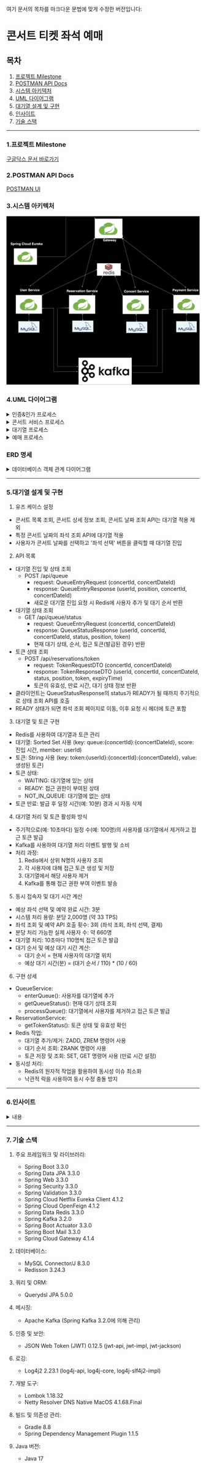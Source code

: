 여기 문서의 목차를 마크다운 문법에 맞게 수정한 버전입니다:

# 콘서트 티켓 좌석 예매

## 목차

1. [프로젝트 Milestone](###1-프로젝트-milestone)
2. [POSTMAN API Docs](###2-postman-api-docs)
3. [시스템 아키텍처](###3-시스템-아키텍처)
4. [UML 다이어그램](###4-uml-다이어그램)
5. [대기열 설계 및 구현](##5-대기열-설계-및-구현)
6. [인사이트](###6-인사이트)
7. [기술 스택](###7-기술-스택)

---

### 1.프로젝트 Milestone

[구글닥스 문서 바로가기](https://docs.google.com/spreadsheets/d/17yUn-cEa9uq2jE7_bTpjfXoeaXIAGt_91FmHhMm2BJo/edit?gid=0#gid=0)

### 2.POSTMAN API Docs

[POSTMAN UI](https://documenter.getpostman.com/view/14042841/2sA3kSoPGR)

### 3.시스템 아키텍처

![시스템아키텍처](./docs/MSA-EDA-구조.drawio.svg)

### 4.UML 다이어그램

<details>
<summary>인증&인가 프로세스</summary>
<div markdown="1">

```mermaid
sequenceDiagram
    actor Client
    participant Gateway as API Gateway
    participant UserService as User Service
    participant Redis
    participant DB as Database

    %% 로그인 프로세스
    Client->>Gateway: POST /api/auth/login
    Gateway->>UserService: 로그인 요청 전달
    UserService->>DB: 사용자 정보 조회
    DB-->>UserService: 사용자 정보 반환
    UserService->>UserService: 요청 데이터 유효성 검증
    UserService->>UserService: JWT 토큰 생성 (Access + Refresh)
    UserService->>Redis: Refresh 토큰 저장 (7일 유효)
    UserService-->>Gateway: 로그인 응답 (토큰 포함)
    Gateway-->>Client: 로그인 성공 응답

    %% 보호된 리소스 접근
    Client->>Gateway: 보호된 리소스 요청 (AccessToken 포함)
    Gateway->>Gateway: AccessToken 검증
    alt AccessToken 유효
        Gateway->>UserService: 요청 전달 (User-Id, User-Role 헤더 추가)
        UserService-->>Gateway: 응답
        Gateway-->>Client: 응답 전달
    else AccessToken 만료
        Gateway-->>Client: 401 Unauthorized
        Client->>Gateway: POST /api/auth/refresh (RefreshToken 포함)
        Gateway->>UserService: Refresh 토큰 검증 요청
        UserService->>Redis: RefreshToken 유효성 확인
        Redis-->>UserService: RefreshToken 상태 반환
        UserService->>UserService: 새 AccessToken 생성
        UserService->>Redis: RefreshToken 업데이트
        UserService-->>Gateway: 새 AccessToken 반환
        Gateway-->>Client: 새 AccessToken 전달
    end

    %% 로그아웃 프로세스
    Client->>Gateway: GET /api/auth/logout (AccessToken 포함)
    Gateway->>UserService: 로그아웃 요청 전달
    UserService->>Redis: RefreshToken 삭제
    UserService->>Redis: AccessToken 블랙리스트에 추가
    UserService-->>Gateway: 로그아웃 성공 응답
    Gateway-->>Client: 로그아웃 완료 응답

```

</div>
</details>

<details>
<summary>콘서트 서비스 프로세스</summary>
<div markdown="2">

```mermaid
sequenceDiagram
    actor User as 사용자
    participant CC as 콘서트컨트롤러
    participant CS as 콘서트서비스
    participant SS as 좌석서비스
    participant CR as 콘서트저장소
    participant SR as 좌석저장소
    participant Redis
    participant MySQL

    User->>CC: 콘서트 목록 요청
    CC->>CS: 모든 콘서트 조회 요청
    CS->>CR: 전체 콘서트 데이터 요청
    CR->>MySQL: 콘서트 테이블에서 모든 데이터 조회
    MySQL-->>CR: 콘서트 데이터 반환
    CR-->>CS: 콘서트 목록 반환
    CS-->>CC: 콘서트 응답 데이터 생성
    CC-->>User: 콘서트 목록 응답

    User->>CC: 특정 콘서트 정보 요청
    CC->>CS: 콘서트 상세 정보 조회 요청
    CS->>CR: 특정 콘서트 ID로 데이터 요청
    CR->>MySQL: 해당 ID의 콘서트 데이터 조회
    MySQL-->>CR: 콘서트 데이터 반환
    CR-->>CS: 콘서트 정보 반환
    CS-->>CC: 콘서트 상세 응답 데이터 생성
    CC-->>User: 특정 콘서트 정보 응답

    User->>CC: 콘서트 날짜 정보 요청
    CC->>CS: 콘서트 날짜 조회 요청
    CS->>CR: 콘서트 ID로 데이터 요청
    CR->>MySQL: 해당 ID의 콘서트와 관련 날짜 데이터 조회
    MySQL-->>CR: 콘서트 및 날짜 데이터 반환
    CR-->>CS: 콘서트 (날짜 포함) 정보 반환
    CS->>SR: 각 날짜별 가용 좌석 존재 여부 확인
    SR->>MySQL: 날짜별 사용 가능한 좌석 수 조회
    MySQL-->>SR: 가용 좌석 수 반환
    SR-->>CS: 날짜별 좌석 가용 여부 반환
    CS-->>CC: 날짜 정보 응답 데이터 생성
    CC-->>User: 콘서트 날짜 정보 응답

    User->>CC: 특정 날짜의 가용 좌석 요청
    CC->>SS: 가용 좌석 조회 요청
    SS->>Redis: 캐시된 가용 좌석 정보 요청
    alt 캐시 히트
        Redis-->>SS: 캐시된 가용 좌석 데이터 반환
    else 캐시 미스
        SS->>SR: 데이터베이스에서 가용 좌석 조회 요청
        SR->>MySQL: 특정 날짜의 사용 가능한 좌석 데이터 조회
        MySQL-->>SR: 가용 좌석 데이터 반환
        SR-->>SS: 가용 좌석 목록 반환
        SS->>Redis: 가용 좌석 정보 캐시 저장 (만료 시간 설정)
    end
    SS-->>CC: 가용 좌석 목록 반환
    CC-->>User: 사용 가능한 좌석 목록 응답

    User->>CC: 특정 날짜의 모든 좌석 요청
    CC->>SS: 전체 좌석 조회 요청
    SS->>Redis: 캐시된 전체 좌석 정보 요청
    alt 캐시 히트
        Redis-->>SS: 캐시된 전체 좌석 데이터 반환
    else 캐시 미스
        SS->>SR: 데이터베이스에서 전체 좌석 조회 요청
        SR->>MySQL: 특정 날짜의 모든 좌석 데이터 조회
        MySQL-->>SR: 전체 좌석 데이터 반환
        SR-->>SS: 전체 좌석 목록 반환
        SS->>Redis: 전체 좌석 정보 캐시 저장 (만료 시간 설정)
    end
    SS-->>CC: 전체 좌석 목록 반환
    CC-->>User: 모든 좌석 목록 응답
```

</div>
</details>

<details>
<summary>대기열 프로세스</summary>
<div markdown="3">

```mermaid
sequenceDiagram
    actor 사용자
    participant API as API 게이트웨이
    participant QC as 대기열 컨트롤러
    participant QS as 대기열 서비스
    participant Redis as 레디스
    participant Kafka as 카프카
    participant RC as 예약 컨트롤러
    participant RS as 예약 서비스

    사용자->>API: POST /api/queue (QueueEntryRequest)
    API->>QC: 대기열 예약(사용자ID, 요청)
    QC->>QS: 대기열 진입(사용자ID, 요청)
    QS->>Redis: 대기열에 추가(대기열키, 사용자ID)
    Redis-->>QS: 위치 반환
    QS->>Kafka: 대기열 이벤트 전송 (QUEUE_ENTRY)
    QS-->>QC: 대기열 진입 응답
    QC-->>API: API 결과<대기열 진입 응답>
    API-->>사용자: 대기열 진입 응답

    loop 대기열 처리
        Kafka->>QS: 대기열 처리(콘서트ID, 콘서트날짜ID)
        QS->>Redis: 상위 사용자 조회(대기열키, 처리 batch 크기)
        Redis-->>QS: 상위 사용자 목록
        loop 각 사용자에 대해
            QS->>QS: 예약 페이지 접근 권한 부여(사용자ID, 콘서트ID, 콘서트날짜ID)
            QS->>Redis: 액세스 토큰 설정(토큰키, 액세스토큰, 만료시간)
            QS->>Redis: 시도 횟수 설정(카운트키, 초기 카운트, 만료시간)
            QS->>Kafka: 예약 접근 권한 부여 이벤트 전송
        end
    end

    사용자->>API: POST /api/reservations/token (TokenRequestDTO)
    API->>RC: 토큰 상태 조회(사용자ID, 요청)
    RC->>RS: 토큰 상태 조회(사용자ID, 요청)
    RS->>Redis: 액세스 토큰 조회(토큰키)
    Redis-->>RS: 토큰 반환
    RS->>Redis: 액세스 토큰 TTL 조회(토큰키)
    Redis-->>RS: TTL 초 반환
    RS-->>RC: 토큰 응답 DTO
    RC-->>API: API 결과<토큰 응답 DTO>
    API-->>사용자: 토큰 상태 응답
```

</div>
</details>

<details>
<summary>예매 프로세스</summary>
<div markdown="4">

```mermaid
sequenceDiagram
    actor User as 사용자
    participant API as API Gateway
    participant Reservation as 예약 서비스
    participant Concert as 콘서트 서비스
    participant Redis
    participant MySQL
    participant Kafka

    User->>API: 콘서트, 회차 및 좌석 리스트 요청
    API->>Concert: 좌석 정보 요청
    Concert->>Redis: 좌석 정보 조회 (ALL_SEATS_KEY)
    alt Redis에 데이터 있음
        Redis-->>Concert: 캐시된 좌석 정보 반환
    else Redis에 데이터 없음
        Concert->>MySQL: 좌석 정보 조회
        MySQL-->>Concert: 좌석 정보 반환
        Concert->>Redis: 좌석 정보 캐싱 (ALL_SEATS_KEY)
    end
    Concert-->>API: 좌석 정보 응답
    API-->>User: 좌석 정보 표시

    User->>API: 좌석 선택 요청
    API->>Reservation: 좌석 선택 처리
    Reservation->>Redis: 좌석 상태 확인 (SEAT_KEY_PREFIX)
    alt 좌석 가능
        Reservation->>Redis: 좌석 상태 업데이트 (TEMP_RESERVED)
        Reservation->>Redis: 임시 예약 키 설정 (TEMP_RESERVATION_KEY)
        Reservation->>Redis: 만료 키 설정 (EXPIRY_KEY)
        Reservation->>Kafka: 좌석 TEMP_RESERVED 이벤트 발행
        Kafka->>Concert: 좌석 상태 업데이트 이벤트 수신
        Concert->>MySQL: 좌석 상태 업데이트 (TEMP_RESERVED)
        Concert->>Redis: ALL_SEATS_KEY 업데이트
        Reservation-->>API: 좌석 선택 성공 응답
        API-->>User: 좌석 선택 완료 알림
    else 좌석 불가능
        Reservation-->>API: 좌석 선택 실패 응답
        API-->>User: 다른 좌석 선택 요청
    end

    alt 5분 내 예약 완료
        User->>API: 예약 완료 요청
        API->>Reservation: 예약 처리
        Reservation->>Kafka: 예약 완료 이벤트 발행
        Kafka->>Concert: 예약 완료 이벤트 수신
        Concert->>MySQL: 좌석 상태 업데이트 (예약 완료)
        Concert->>Redis: 좌석 상태 업데이트 (예약 완료, ALL_SEATS_KEY)
        Reservation-->>API: 예약 완료 응답
        API-->>User: 예약 완료 알림
    else 5분 초과
        Redis->>Kafka: TEMP_RESERVED 만료 이벤트 발행
        Kafka->>Concert: TEMP_RESERVED 만료 이벤트 수신
        Concert->>MySQL: 좌석 상태 복원 (AVAILABLE)
        Concert->>Redis: 좌석 상태 복원 (AVAILABLE, ALL_SEATS_KEY)
    end
```

</div>
</details>

### ERD 명세

<details>
<summary>데이터베이스 객체 관계 다이어그램</summary>
<div markdown="1">

```mermaid
erDiagram
    users {
        BIGINT user_id PK "사용자 ID (기본 키)"
        VARCHAR email "사용자 이메일"
        VARCHAR password "사용자 비밀번호"
        VARCHAR name "사용자 이름"
        ENUM role "사용자 역할"
        DECIMAL balance "사용자 잔액"
        VARCHAR address "사용자 주소"
        VARCHAR phone_number "사용자 전화번호"
        TIMESTAMP created_at "사용자 생성 일시"
        TIMESTAMP updated_at "사용자 정보 수정 일시"
        TIMESTAMP deleted_at "사용자 삭제 일시"
        BOOLEAN email_verified "이메일 인증 여부"
    }

    reservation {
        BIGINT reservation_id PK "예약 ID (기본 키)"
        ENUM status "예약 상태"
        BIGINT user_id FK "사용자 ID (외래키)"
        BIGINT concert_id FK "콘서트 ID(외래키)"
        BIGINT concert_date_id FK "콘서트 날짜 ID (외래키)"
        BIGINT seat_id FK "좌석 ID (외래키)"
        DECIMAL price "예약 가격 정보"
        DATETIME reserved_at "예약 일시"
        DATETIME created_at "생성 일시"
        DATETIME updated_at "수정 일시"
    }

    place {
        BIGINT place_id PK "공연장 ID (기본 키)"
        VARCHAR name "공연장 이름"
        INT seats_cnt "좌석 개수"
        DATETIME created_at "생성 일시"
        DATETIME updated_at "수정 일시"
    }

    concert {
        BIGINT concert_id PK "콘서트 ID (기본 키)"
        BIGINT place_id FK "공연장 ID (외래키)"
        VARCHAR name "콘서트 이름"
        DATETIME created_at "생성 일시"
        DATETIME updated_at "수정 일시"
    }

    concert_date {
        BIGINT concert_date_id PK "콘서트 날짜 ID (기본 키)"
        BIGINT concert_id FK "콘서트 ID (외래키)"
        DATETIME concert_date "콘서트 날짜"
        DATETIME created_at "생성 일시"
        DATETIME updated_at "수정 일시"
    }

    seat {
        BIGINT seat_id PK "좌석 ID (기본 키)"
        BIGINT concert_date_id FK "콘서트 날짜 ID (외래키)"
        BIGINT place_id FK "공연장 ID(외래키)"
        INT seat_num "좌석 번호"
        DECIMAL price "가격"
        ENUM status "예약 상태"
        DATETIME created_at "생성 일시"
        DATETIME updated_at "수정 일시"
    }

    payment {
        BIGINT payment_id PK "결제 ID (기본 키)"
        BIGINT user_id FK "유저 ID (외래키)"
        BIGINT reservation_id FK "예약 ID (외래키)"
        DECIMAL price "결제 금액"
        ENUM status "결제 상태"
        DATETIME paid_at "결제 일시"
        DATETIME created_at "생성 일시"
        DATETIME updated_at "수정 일시"
    }

    inventory {
        BIGINT inventory_id PK "기본 키 (자동 증가)"
        BIGINT concert_id FK "관련된 콘서트 ID"
        BIGINT concert_date_id FK "관련된 콘서트 날짜 ID"
        BIGINT total "총 좌석 수 (기본값: 0)"
        BIGINT remaining "남은 좌석 수 (기본값: 0)"
        BIGINT version "버전 관리 (기본값: 0)"
        DATETIME created_at "생성 일시 (기본값: 현재 시간)"
        DATETIME updated_at "수정 일시 (업데이트 시 현재 시간)"
    }

    users ||--o{ reservation : "has many"
    reservation ||--o| concert : "includes"
    reservation ||--o| concert_date : "includes"
    reservation ||--o| seat : "includes"
    place ||--o{ concert : "has many"
    concert ||--o{ concert_date : "has many"
    concert_date ||--o{ seat : "has many"
    payment ||--o{ users : "has many"
    payment ||--o| reservation : "includes"
    concert ||--o{ inventory : "has many"
    concert_date ||--o{ inventory : "has many"

```

</div>
</details>


---

### 5.대기열 설계 및 구현

1. 유즈 케이스 설정

* 콘서트 목록 조회, 콘서트 상세 정보 조회, 콘서트 날짜 조회 API는 대기열 적용 제외
* 특정 콘서트 날짜의 좌석 조회 API에 대기열 적용
* 사용자가 콘서트 날짜를 선택하고 '좌석 선택' 버튼을 클릭할 때 대기열 진입

2. API 목록

* 대기열 진입 및 상태 조회
    * POST /api/queue
        * request: QueueEntryRequest (concertId, concertDateId)
        * response: QueueEntryResponse (userId, position, concertId, concertDateId)
        * 새로운 대기열 진입 요청 시 Redis에 사용자 추가 및 대기 순서 반환
* 대기열 상태 조회
    * GET /api/queue/status
        * request: QueueEntryRequest (concertId, concertDateId)
        * response: QueueStatusResponse (userId, concertId, concertDateId, status, position, token)
        * 현재 대기 상태, 순서, 접근 토큰(발급된 경우) 반환
* 토큰 상태 조회
    * POST /api/reservations/token
        * request: TokenRequestDTO (concertId, concertDateId)
        * response: TokenResponseDTO (userId, concertId, concertDateId, status, position, token, expiryTime)
        * 토큰의 유효성, 만료 시간, 대기 상태 정보 반환
* 클라이언트는 QueueStatusResponse의 status가 READY가 될 때까지 주기적으로 상태 조회 API를 호출
* READY 상태가 되면 좌석 조회 페이지로 이동, 이후 요청 시 헤더에 토큰 포함

3. 대기열 및 토큰 구현

* Redis를 사용하여 대기열과 토큰 관리
* 대기열: Sorted Set 사용 (key: queue:{concertId}:{concertDateId}, score: 진입 시간, member: userId)
* 토큰: String 사용 (key: token:{userId}:{concertId}:{concertDateId}, value: 생성된 토큰)
* 토큰 상태:
    * WAITING: 대기열에 있는 상태
    * READY: 접근 권한이 부여된 상태
    * NOT_IN_QUEUE: 대기열에 없는 상태
* 토큰 만료: 발급 후 일정 시간(예: 10분) 경과 시 자동 삭제

4. 대기열 처리 및 토큰 활성화 방식

* 주기적으로(예: 10초마다) 일정 수(예: 100명)의 사용자를 대기열에서 제거하고 접근 토큰 발급
* Kafka를 사용하여 대기열 처리 이벤트 발행 및 소비
* 처리 과정:
    1. Redis에서 상위 N명의 사용자 조회
    2. 각 사용자에 대해 접근 토큰 생성 및 저장
    3. 대기열에서 해당 사용자 제거
    4. Kafka를 통해 접근 권한 부여 이벤트 발송

5. 동시 접속자 및 대기 시간 계산

* 예상 좌석 선택 및 예약 완료 시간: 3분
* 시스템 처리 용량: 분당 2,000명 (약 33 TPS)
* 좌석 조회 및 예약 API 호출 횟수: 3회 (좌석 조회, 좌석 선택, 결제)
* 분당 처리 가능한 실제 사용자 수: 약 660명
* 대기열 처리: 10초마다 110명씩 접근 토큰 발급
* 대기 순서 및 예상 대기 시간 계산:
    - 대기 순서 = 현재 사용자의 대기열 위치
    - 예상 대기 시간(분) = (대기 순서 / 110) * (10 / 60)

6. 구현 상세

* QueueService:
    - enterQueue(): 사용자를 대기열에 추가
    - getQueueStatus(): 현재 대기 상태 조회
    - processQueue(): 대기열에서 사용자를 제거하고 접근 토큰 발급
* ReservationService:
    - getTokenStatus(): 토큰 상태 및 유효성 확인
* Redis 작업:
    - 대기열 추가/제거: ZADD, ZREM 명령어 사용
    - 대기 순서 조회: ZRANK 명령어 사용
    - 토큰 저장 및 조회: SET, GET 명령어 사용 (만료 시간 설정)
* 동시성 처리:
    - Redis의 원자적 작업을 활용하여 동시성 이슈 최소화
    - 낙관적 락을 사용하여 동시 수정 충돌 방지

---

### 6.인사이트

<details>
<summary>내용</summary>
<div markdown="1">

1. 마이크로서비스 아키텍처(MSA) 전환
   모놀리식 구조에서 MSA로의 전환은 시스템의 확장성과 유연성을 크게 향상시켰습니다. 각 서비스(User, Reservation, Concert)가 독립적인 데이터베이스를 가짐으로써 서비스 간 결합도를 낮추고
   개별 서비스의 독립적인 개발과 배포가 가능해졌습니다.

- 이는 시스템 전체의 유지보수성을 높이고, 각 서비스의 성능 최적화를 용이하게 만들었습니다. 또한, 서비스별 스케일링이 가능해져 리소스 활용의 효율성이 증가했습니다.

2. 동시성 제어 및 데이터 일관성 관리
   트랜잭션과 락 메커니즘을 효과적으로 활용하여 동시성 문제를 해결하고 데이터 일관성을 보장했습니다. 비관적 락과 낙관적 락을 시스템 요구사항에 맞게 적용하여 성능과 데이터 정확성 사이의 균형을 맞추었습니다.

- 특히, 예약 시스템에서 중요한 동시 접근 문제를 해결하기 위해 트랜잭션 격리 수준을 적절히 설정하고, 데이터베이스 락을 효과적으로 사용했습니다. 이를 통해 시스템의 신뢰성과 안정성을 크게 향상시켰습니다.

3. API Gateway 구현
   Spring Cloud Gateway를 기반으로 한 API Gateway 서비스 구현은 마이크로서비스 아키텍처의 핵심 요소로 작용했습니다. 이를 통해 요청 라우팅, JWT 인증 및 인가, 요청/응답 필터링,
   로드 밸런싱, 서비스 디스커버리 등의 중앙화된 관리가 가능해졌습니다.

- API Gateway는 클라이언트와 마이크로서비스 사이의 단일 진입점 역할을 함으로써 보안을 강화하고, 클라이언트 요청을 효율적으로 처리할 수 있게 했습니다. 이는 전체 시스템의 성능과 관리 효율성을 크게
  향상시켰습니다.

4. 이벤트 기반 아키텍처 도입
   Kafka를 활용한 이벤트 기반 아키텍처의 도입은 서비스 간 느슨한 결합을 가능하게 하여 시스템의 확장성과 유연성을 크게 향상시켰습니다. 이를 통해 비동기 통신이 가능해져 시스템의 전반적인 성능과 처리량이
   개선되었습니다.

- 또한, 이벤트 드리븐 방식은 복잡한 비즈니스 프로세스를 더 효과적으로 모델링하고 관리할 수 있게 해주었습니다. 이는 시스템의 유지보수성을 높이고, 새로운 기능 추가를 용이하게 만들었습니다.

5. 성능 테스트 및 최적화
   다양한 부하 테스트 도구(JMeter, Locust, K6, Python's requests)를 사용하여 체계적인 성능 테스트를 수행했습니다. 이를 통해 시스템의 병목 지점을 정확히 식별하고, 구체적인 최적화
   방안을 도출할 수 있었습니다.

- 성능 테스트 결과를 바탕으로 응답 시간, 처리량, 오류율 등을 종합적으로 분석하여 시스템 성능을 최적화했습니다. 이는 실제 운영 환경에서의 안정성과 사용자 경험 향상으로 이어졌습니다.

6. 데이터베이스 최적화
   각 서비스에 독립적인 데이터베이스를 사용함으로써 데이터 관리의 효율성을 높였습니다. 또한, 인덱스 설정 최적화와 효율적인 쿼리 작성을 통해 데이터베이스 성능을 크게 개선했습니다.

- 특히, 예약 시스템에서 중요한 동시성 제어를 위해 데이터베이스 락 메커니즘을 효과적으로 적용했습니다. 이를 통해 데이터 일관성을 유지하면서도 높은 처리량을 달성할 수 있었습니다.

7. 캐싱 전략 구현
   Redis를 이용한 캐싱 전략 구현은 데이터 접근 속도를 크게 향상시키고 데이터베이스의 부하를 효과적으로 줄였습니다. 이는 특히 자주 접근되는 데이터에 대한 빠른 응답 시간을 보장하여 전체적인 시스템 성능을
   개선했습니다.

- 또한, 캐싱을 통해 네트워크 트래픽과 데이터베이스 연산을 줄임으로써 시스템의 확장성과 비용 효율성을 높였습니다. 이는 대규모 사용자를 처리해야 하는 예약 시스템에서 특히 중요한 역할을 했습니다.

8. 서비스 디스커버리 구현
   Eureka Discovery Server를 활용한 서비스 디스커버리 구현은 동적으로 변화하는 마이크로서비스 환경에서 효과적인 서비스 관리를 가능하게 했습니다. 이를 통해 서비스 인스턴스의 자동 등록과 해제,
   그리고 클라이언트 사이드 로드 밸런싱이 가능해졌습니다.

- 서비스 디스커버리는 시스템의 유연성과 확장성을 크게 향상시켰으며, 서비스 간 통신의 신뢰성을 높였습니다. 이는 마이크로서비스 아키텍처의 핵심 이점을 최대한 활용할 수 있게 해주었습니다.

9. 대기열 관리 시스템 구현
   대규모 동시 접속 환경에서의 효율적인 예약 처리를 위해 대기열 관리 시스템을 구현했습니다. 이를 통해 시스템 과부하를 방지하고 공정한 예약 기회를 제공할 수 있었습니다. Redis를 활용한 분산 락 메커니즘을
   통해 대기열의 동시성 문제를 해결했습니다.

- 대기열 시스템은 사용자 경험을 개선하고 시스템의 안정성을 높이는 데 크게 기여했습니다. 실시간 대기 상태 업데이트와 예상 대기 시간 제공 등의 기능을 통해 사용자 만족도를 높일 수 있었습니다.

</div>
</details>

---

### 7. 기술 스택

1. 주요 프레임워크 및 라이브러리:
    - Spring Boot 3.3.0
    - Spring Data JPA 3.3.0
    - Spring Web 3.3.0
    - Spring Security 3.3.0
    - Spring Validation 3.3.0
    - Spring Cloud Netflix Eureka Client 4.1.2
    - Spring Cloud OpenFeign 4.1.2
    - Spring Data Redis 3.3.0
    - Spring Kafka 3.2.0
    - Spring Boot Actuator 3.3.0
    - Spring Boot Mail 3.3.0
    - Spring Cloud Gateway 4.1.4


2. 데이터베이스:
    - MySQL Connector/J 8.3.0
    - Redisson 3.24.3


3. 쿼리 및 ORM:
    - Querydsl JPA 5.0.0


4. 메시징:
    - Apache Kafka (Spring Kafka 3.2.0에 의해 관리)


5. 인증 및 보안:
    - JSON Web Token (JWT) 0.12.5 (jwt-api, jwt-impl, jwt-jackson)


6. 로깅:
    - Log4j2 2.23.1 (log4j-api, log4j-core, log4j-slf4j2-impl)


7. 개발 도구:
    - Lombok 1.18.32
    - Netty Resolver DNS Native MacOS 4.1.68.Final


8. 빌드 및 의존성 관리:
    - Gradle 8.8
    - Spring Dependency Management Plugin 1.1.5


9. Java 버전:
    - Java 17

 
